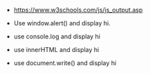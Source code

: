 - https://www.w3schools.com/js/js_output.asp

- Use window.alert() and display hi.
- use console.log and display hi
- use innerHTML and display hi
- use document.write() and display hi